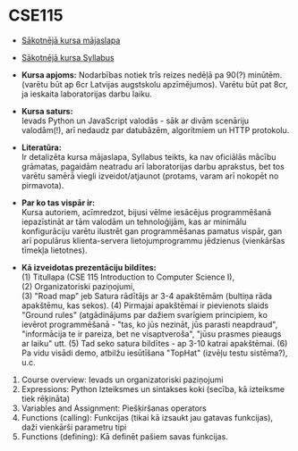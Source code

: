 # CSE115

* [Sākotnējā kursa mājaslapa](https://cse.buffalo.edu/faculty/alphonce/FA18/CSE115/)
* [Sākotnējā kursa Syllabus](https://cse.buffalo.edu/faculty/alphonce/FA18/CSE115/documents/Syllabus-CSE115.pdf)

* **Kursa apjoms:** Nodarbības notiek trīs reizes nedēļā pa 90(?) minūtēm. 
(varētu būt ap 6cr Latvijas augstskolu apzīmējumos). Varētu būt pat 8cr, ja
ieskaita laboratorijas darbu laiku. 
* **Kursa saturs:**  
Ievads Python un JavaScript valodās - sāk ar divām scenāriju valodām(!), arī
nedaudz par datubāzēm, algoritmiem un HTTP protokolu.
* **Literatūra:**  
Ir detalizēta kursa mājaslapa, 
Syllabus teikts, ka nav oficiālās mācību grāmatas, 
pagaidām neatradu arī laboratorijas darbu aprakstus, bet tos varētu samērā viegli 
izveidot/atjaunot (protams, varam arī nokopēt no pirmavota).
* **Par ko tas vispār ir:**  
Kursa autoriem, acīmredzot, bijusi vēlme iesācējus programmēšanā iepazīstināt ar 
tām valodām un tehnoloģijām, kas ar minimālu konfigurāciju varētu ilustrēt 
gan programmēšanas pamatus vispār, gan arī
populārus klienta-servera lietojumprogrammu jēdzienus (vienkāršas tīmekļa lietotnes).
* **Kā izveidotas prezentāciju bildītes:**   
(1) Titullapa (CSE 115 Introduction to Computer Science I),  
(2) Organizatoriski paziņojumi,  
(3) "Road map" jeb Satura rādītājs ar 3-4 apakštēmām (bultiņa rāda apakštēmu, kas sekos).
(4) Pirmajai apakštēmai ir pievienots slaids "Ground rules" (atgādinājums par 
dažiem svarīgiem principiem, ko ievērot programmēšanā - "tas, ko jūs nezināt, jūs
parasti neapdraud", "informācija te ir pareiza, bet ne visaptveroša", 
"jūsu prasmes pieaugs ar laiku" utt.
(5) Tad seko satura bildītes - ap 3-10 katrai apakštēmai.
(6) Pa vidu visādi demo, atbilžu iesūtīšana "TopHat" (izvēļu testu sistēma?), u.c.

1. Course overview: Ievads un organizatoriski paziņojumi
2. Expressions: Python Izteiksmes un sintakses koki (secība, kā izteiksme tiek rēķināta)
3. Variables and Assignment: Piešķiršanas operators
4. Functions (calling): Funkcijas (tikai kā izsaukt jau gatavas funkcijas), daži vienkārši parametru tipi
5. Functions (defining): Kā definēt pašiem savas funkcijas.


